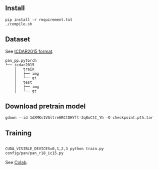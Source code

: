 ## Install
```shell script
pip install -r requirement.txt
./compile.sh
```
## Dataset
See [ICDAR2015 format](https://rrc.cvc.uab.es/?ch=4&com=tasks).
```none
pan_pp.pytorch
└── icdar2015
    │   train
    │   ├── img
    │   └── gt
    │   test
    │   ├── img
    │   └── gt
```

## Download pretrain model
```
gdown --id 1dXMKs1VAltre6RCtDHYft-2q8oCtC_Yh -O checkpoint.pth.tar
```

## Training
```shell script

CUDA_VISIBLE_DEVICES=0,1,2,3 python train.py config/pan/pan_r18_ic15.py
```

See [Colab](https://colab.research.google.com/drive/153gGIa9zAKQskd6jOitc8emS3mfO6Ab_?usp=sharing).

